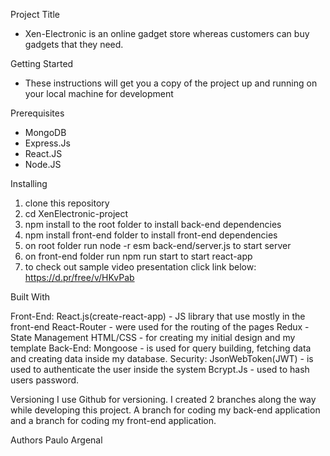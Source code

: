 Project Title
- Xen-Electronic is an online gadget store whereas customers can buy gadgets that they need.

Getting Started
- These instructions will get you a copy of the project up and running on your local machine for      development  

Prerequisites
- MongoDB
- Express.Js
- React.JS
- Node.JS


Installing
1. clone this repository
2. cd XenElectronic-project
3. npm install to the root folder to install back-end dependencies
4. npm install front-end folder to install front-end dependencies
5. on root folder run node -r esm back-end/server.js to start server
6. on front-end folder run npm run start to start react-app
7. to check out sample video presentation click link below:
https://d.pr/free/v/HKvPab

Built With

Front-End: 
    React.js(create-react-app) - JS library that use mostly in the front-end
    React-Router - were used for the routing of the pages
    Redux - State Management
    HTML/CSS - for creating my initial design and my template
Back-End:
    Mongoose - is used for query building, fetching data and creating data inside my database.
Security: 
    JsonWebToken(JWT) - is used to authenticate the user inside the system
    Bcrypt.Js - used to hash users password.    

Versioning
I use Github for versioning.  I created 2 branches along the way while developing this project. A branch for coding my back-end application and a branch for coding my front-end application. 

Authors
Paulo Argenal 

